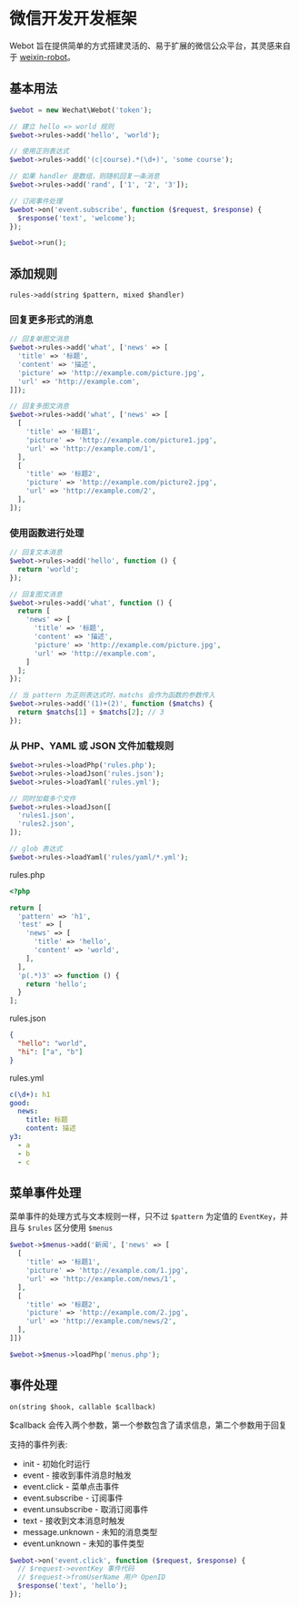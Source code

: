 微信开发开发框架
=============
Webot 旨在提供简单的方式搭建灵活的、易于扩展的微信公众平台，其灵感来自于 [weixin-robot](https://github.com/node-webot/weixin-robot)。

基本用法
-------
```php
$webot = new Wechat\Webot('token');

// 建立 hello => world 规则
$webot->rules->add('hello', 'world');

// 使用正则表达式
$webot->rules->add('(c|course).*(\d+)', 'some course');

// 如果 handler 是数组，则随机回复一条消息
$webot->rules->add('rand', ['1', '2', '3']);

// 订阅事件处理
$webot->on('event.subscribe', function ($request, $response) {
  $response('text', 'welcome');
});

$webot->run();
```

添加规则
-------
`rules->add(string $pattern, mixed $handler)`

### 回复更多形式的消息
```php
// 回复单图文消息
$webot->rules->add('what', ['news' => [
  'title' => '标题',
  'content' => '描述',
  'picture' => 'http://example.com/picture.jpg',
  'url' => 'http://example.com',
]]);

// 回复多图文消息
$webot->rules->add('what', ['news' => [
  [
    'title' => '标题1',
    'picture' => 'http://example.com/picture1.jpg',
    'url' => 'http://example.com/1',
  ],
  [
    'title' => '标题2',
    'picture' => 'http://example.com/picture2.jpg',
    'url' => 'http://example.com/2',
  ],
]);
```

### 使用函数进行处理
```php
// 回复文本消息
$webot->rules->add('hello', function () {
  return 'world';
});

// 回复图文消息
$webot->rules->add('what', function () {
  return [
    'news' => [
      'title' => '标题',
      'content' => '描述',
      'picture' => 'http://example.com/picture.jpg',
      'url' => 'http://example.com',
    ]
  ];
});

// 当 pattern 为正则表达式时，matchs 会作为函数的参数传入
$webot->rules->add('(1)+(2)', function ($matchs) {
  return $matchs[1] + $matchs[2]; // 3
});
```

### 从 PHP、YAML 或 JSON 文件加载规则
```php
$webot->rules->loadPhp('rules.php');
$webot->rules->loadJson('rules.json');
$webot->rules->loadYaml('rules.yml');

// 同时加载多个文件
$webot->rules->loadJson([
  'rules1.json',
  'rules2.json',
]);

// glob 表达式
$webot->rules->loadYaml('rules/yaml/*.yml');
```

rules.php
```php
<?php

return [
  'pattern' => 'h1',
  'test' => [
    'news' => [
      'title' => 'hello',
      'content' => 'world',
    ],
  ],
  'p(.*)3' => function () {
    return 'hello';
  }
];
```

rules.json
```json
{
  "hello": "world",
  "hi": ["a", "b"]
}
```

rules.yml
```yaml
c(\d+): h1
good:
  news:
    title: 标题
    content: 描述
y3:
  - a
  - b
  - c
```

菜单事件处理
----------
菜单事件的处理方式与文本规则一样，只不过 `$pattern` 为定值的 `EventKey`，并且与 `$rules` 区分使用 `$menus`
```php
$webot->$menus->add('新闻', ['news' => [
  [
    'title' => '标题1',
    'picture' => 'http://example.com/1.jpg',
    'url' => 'http://example.com/news/1',
  ],
  [
    'title' => '标题2',
    'picture' => 'http://example.com/2.jpg',
    'url' => 'http://example.com/news/2',
  ],
]])

$webot->$menus->loadPhp('menus.php');
```

事件处理
------
`on(string $hook, callable $callback)`

$callback 会传入两个参数，第一个参数包含了请求信息，第二个参数用于回复

支持的事件列表:
- init - 初始化时运行
- event - 接收到事件消息时触发
- event.click - 菜单点击事件
- event.subscribe - 订阅事件
- event.unsubscribe - 取消订阅事件
- text - 接收到文本消息时触发
- message.unknown - 未知的消息类型
- event.unknown - 未知的事件类型

```php
$webot->on('event.click', function ($request, $response) {
  // $request->eventKey 事件代码
  // $request->fromUserName 用户 OpenID
  $response('text', 'hello');
});
```

